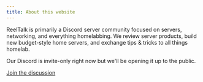 ```yaml
---
title: About this website
---
```


ReelTalk is primarily a Discord server community focused on servers, networking, and everything homelabbing. We review server products, build new budget-style home servers, and exchange tips & tricks to all things homelab.

Our Discord is invite-only right now but we'll be opening it up to the public.

[Join the discussion](https://forums.reeltalk.club/)